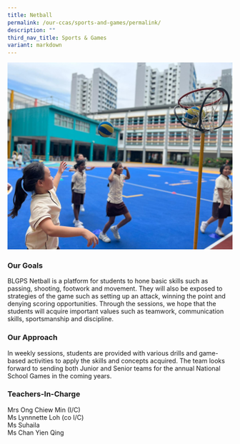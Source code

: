 ```yaml
---
title: Netball
permalink: /our-ccas/sports-and-games/permalink/
description: ""
third_nav_title: Sports & Games
variant: markdown
---
```

![](/images/netball.jpeg)
### Our Goals  

BLGPS Netball is a platform for students to hone basic skills such as passing, shooting, footwork and movement. They will also be exposed to strategies of the game such as setting up an attack, winning the point and denying scoring opportunities. Through the sessions, we hope that the students will acquire important values such as teamwork, communication skills, sportsmanship and discipline.
  

### Our Approach

In weekly sessions, students are provided with various drills and game-based activities to apply the skills and concepts acquired. The team looks forward to sending both Junior and Senior teams for the annual National School Games in the coming years.

  

### Teachers-In-Charge

Mrs Ong Chiew Min (I/C) <br>
Ms Lynnnette Loh (co I/C) <br>
Ms Suhaila<br>
Ms Chan Yien Qing <br>